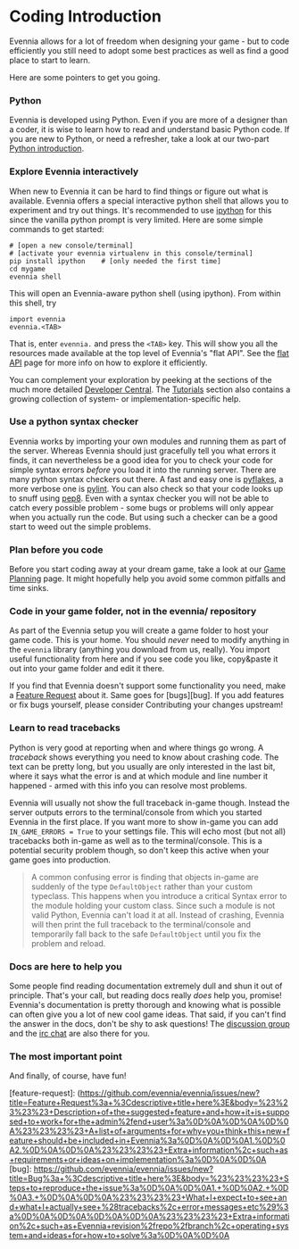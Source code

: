 # Coding Introduction


Evennia allows for a lot of freedom when designing your game - but to code efficiently you still need to adopt some best practices as well as find a good place to start to learn.

Here are some pointers to get you going.

### Python

Evennia is developed using Python. Even if you are more of a designer than a coder, it is wise to learn how to read and understand basic Python code. If you are new to Python, or need a refresher, take a look at our two-part [Python introduction](https://github.com/evennia/evennia/wiki/Python-basic-introduction).

### Explore Evennia interactively

When new to Evennia it can be hard to find things or figure out what is available. Evennia offers a special interactive python shell that allows you to experiment and try out things. It's recommended to use [ipython](http://ipython.org/) for this since the vanilla python prompt is very limited. Here are some simple commands to get started:

    # [open a new console/terminal]
    # [activate your evennia virtualenv in this console/terminal]
    pip install ipython    # [only needed the first time]
    cd mygame
    evennia shell

This will open an Evennia-aware python shell (using ipython). From within this shell, try

    import evennia
    evennia.<TAB>

That is, enter `evennia.` and press the `<TAB>` key. This will show you all the resources made available at the top level of Evennia's  "flat API". See the [flat API](evennia-API) page for more info on how to explore it efficiently.

You can complement your exploration by peeking at the sections of the much more detailed [Developer Central](Developer-Central). The [Tutorials](../index) section also contains a growing collection of system- or implementation-specific help.

### Use a python syntax checker

Evennia works by importing your own modules and running them as part of the server. Whereas Evennia should just gracefully tell you what errors it finds, it can nevertheless be a good idea for you to check your code for simple syntax errors *before* you load it into the running server.  There are many python syntax checkers out there. A fast and easy one is [pyflakes](https://pypi.python.org/pypi/pyflakes), a more verbose one is [pylint](http://www.pylint.org/). You can also check so that your code looks up to snuff using [pep8](https://pypi.python.org/pypi/pep8). Even with a syntax checker you will not be able to catch every possible problem - some bugs or problems will only appear when you actually run the code. But using such a checker can be a good start to weed out the simple problems.

### Plan before you code

Before you start coding away at your dream game, take a look at our [Game Planning](Game-Planning) page. It might hopefully help you avoid some common pitfalls and time sinks.

### Code in your game folder, not in the evennia/ repository

As part of the Evennia setup you will create a game folder to host your game code. This is your home. You should *never* need to modify anything in the `evennia` library (anything you download from us, really). You import useful functionality from here and if you see code you like, copy&paste it out into your game folder and edit it there.

If you find that Evennia doesn't support some functionality you need, make a [Feature Request](feature-request) about it. Same goes for [bugs][bug]. If you add features or fix bugs yourself, please consider Contributing your changes upstream!

### Learn to read tracebacks

Python is very good at reporting when and where things go wrong. A *traceback* shows everything you need to know about crashing code. The text can be pretty long, but you usually are only interested in the last bit, where it says what the error is and at which module and line number it happened - armed with this info you can resolve most problems.

Evennia will usually not show the full traceback in-game though. Instead the server outputs errors to the terminal/console from which you started Evennia in the first place. If you want more to show in-game you can add `IN_GAME_ERRORS = True` to your settings file. This will echo most (but not all) tracebacks both in-game as well as to the terminal/console. This is a potential security problem though, so don't keep this active when your game goes into production.

> A common confusing error is finding that objects in-game are suddenly of the type `DefaultObject` rather than your custom typeclass. This happens when you introduce a critical Syntax error to the module holding your custom class. Since such a module is not valid Python, Evennia can't load it at all. Instead of crashing, Evennia will then print the full traceback to the terminal/console and temporarily fall back to the safe `DefaultObject` until you fix the problem and reload.

### Docs are here to help you

Some people find reading documentation extremely dull and shun it out of principle. That's your call, but reading docs really *does* help you, promise! Evennia's documentation is pretty thorough and knowing what is possible can often give you a lot of new cool game ideas. That said, if you can't find the answer in the docs, don't be shy to ask questions! The [discussion group](https://sites.google.com/site/evenniaserver/discussions) and the [irc chat](http://webchat.freenode.net/?channels=evennia) are also there for you.

### The most important point

And finally, of course, have fun!

[feature-request]: (https://github.com/evennia/evennia/issues/new?title=Feature+Request%3a+%3Cdescriptive+title+here%3E&body=%23%23%23%23+Description+of+the+suggested+feature+and+how+it+is+supposed+to+work+for+the+admin%2fend+user%3a%0D%0A%0D%0A%0D%0A%23%23%23%23+A+list+of+arguments+for+why+you+think+this+new+feature+should+be+included+in+Evennia%3a%0D%0A%0D%0A1.%0D%0A2.%0D%0A%0D%0A%23%23%23%23+Extra+information%2c+such+as+requirements+or+ideas+on+implementation%3a%0D%0A%0D%0A
[bug]: https://github.com/evennia/evennia/issues/new?title=Bug%3a+%3Cdescriptive+title+here%3E&body=%23%23%23%23+Steps+to+reproduce+the+issue%3a%0D%0A%0D%0A1.+%0D%0A2.+%0D%0A3.+%0D%0A%0D%0A%23%23%23%23+What+I+expect+to+see+and+what+I+actually+see+%28tracebacks%2c+error+messages+etc%29%3a%0D%0A%0D%0A%0D%0A%0D%0A%23%23%23%23+Extra+information%2c+such+as+Evennia+revision%2frepo%2fbranch%2c+operating+system+and+ideas+for+how+to+solve%3a%0D%0A%0D%0A
